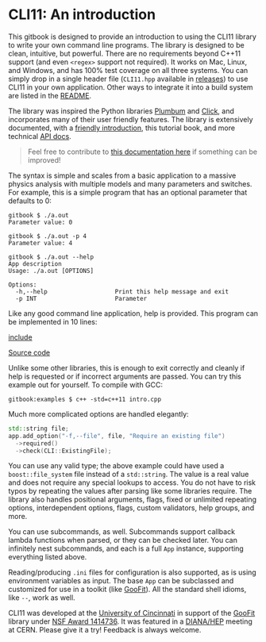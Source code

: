 # CLI11: An introduction

This gitbook is designed to provide an introduction to using the CLI11 library to write your own command line programs. The library is designed to be clean, intuitive, but powerful. There are no requirements beyond C++11 support (and even `<regex>` support not required). It works on Mac, Linux, and Windows, and has 100% test coverage on all three systems. You can simply drop in a single header file (`CLI11.hpp` available in [releases]) to use CLI11 in your own application. Other ways to integrate it into a build system are listed in the [README].

The library was inspired the Python libraries [Plumbum] and [Click], and incorporates many of their user friendly features. The library is extensively documented, with a [friendly introduction][README], this tutorial book, and more technical [API docs].

> Feel free to contribute to [this documentation here][CLI11Tutorial] if something can be improved!

The syntax is simple and scales from a basic application to a massive physics analysis with multiple models and many parameters and switches. For example, this is a simple program that has an optional parameter that defaults to 0:

```term
gitbook $ ./a.out
Parameter value: 0

gitbook $ ./a.out -p 4
Parameter value: 4

gitbook $ ./a.out --help
App description
Usage: ./a.out [OPTIONS]

Options:
  -h,--help                   Print this help message and exit
  -p INT                      Parameter
```

Like any good command line application, help is provided. This program can be implemented in 10 lines:

[include](code/intro.cpp)

[Source code](https://github.com/CLIUtils/CLI11/blob/master/book/code/intro.cpp)

Unlike some other libraries, this is enough to exit correctly and cleanly if help is requested or if incorrect arguments are passed. You can try this example out for yourself. To compile with GCC:

```term
gitbook:examples $ c++ -std=c++11 intro.cpp
```

Much more complicated options are handled elegantly:

```cpp
std::string file;
app.add_option("-f,--file", file, "Require an existing file")
  ->required()
  ->check(CLI::ExistingFile);
```

You can use any valid type; the above example could have used a `boost::file_system` file instead of a `std::string`. The value is a real value and does not require any special lookups to access. You do not have to risk typos by repeating the values after parsing like some libraries require. The library also handles positional arguments, flags, fixed or unlimited repeating options, interdependent options, flags, custom validators, help groups, and more.

You can use subcommands, as well. Subcommands support callback lambda functions when parsed, or they can be checked later. You can infinitely nest subcommands, and each is a full `App` instance, supporting everything listed above.

Reading/producing `.ini` files for configuration is also supported, as is using environment variables as input. The base `App` can be subclassed and customized for use in a toolkit (like [GooFit]). All the standard shell idioms, like `--`, work as well.

CLI11 was developed at the [University of Cincinnati] in support of the [GooFit] library under [NSF Award 1414736][NSF 1414736]. It was featured in a [DIANA/HEP] meeting at CERN. Please give it a try! Feedback is always welcome.

[GooFit]: https://github.com/GooFit/GooFit
[DIANA/HEP]: http://diana-hep.org
[CLI11]: https://github.com/CLIUtils/CLI11
[CLI11Tutorial]: https://cliutils.github.io/CLI11/book
[releases]: https://github.com/CLIUtils/CLI11/releases
[API docs]: https://cliutils.github.io/CLI11
[README]: https://github.com/CLIUtils/CLI11/blob/master/README.md
[NSF 1414736]: https://nsf.gov/awardsearch/showAward?AWD_ID=1414736
[University of Cincinnati]: http://www.uc.edu
[Plumbum]: http://plumbum.readthedocs.io/en/latest/
[Click]: https://click.palletsprojects.com/



